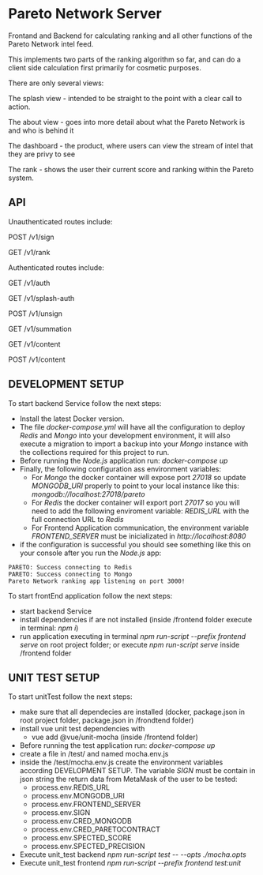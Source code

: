 # Pareto Network Server

Frontand and Backend for calculating ranking and all other functions of the Pareto Network intel feed.

This implements two parts of the ranking algorithm so far, and can do a client side calculation first primarily for cosmetic purposes.

There are only several views:

The splash view - intended to be straight to the point with a clear call to action.

The about view - goes into more detail about what the Pareto Network is and who is behind it

The dashboard - the product, where users can view the stream of intel that they are privy to see

The rank - shows the user their current score and ranking within the Pareto system.

## API

Unauthenticated routes include:

POST  /v1/sign

GET   /v1/rank

Authenticated routes include:

GET   /v1/auth

GET   /v1/splash-auth

POST  /v1/unsign

GET   /v1/summation

GET   /v1/content

POST  /v1/content



## DEVELOPMENT SETUP

To start backend Service follow the next steps:

- Install the latest Docker version.
- The file _docker-compose.yml_  will have all the configuration to deploy _Redis_ and _Mongo_ into your development environment, it will also execute a migration to import a backup  into your _Mongo_ instance with the collections required for this project to run.
- Before running the _Node.js_ application run: *docker-compose up*
- Finally, the following configuration ass environment variables:
    -  For _Mongo_ the docker container will expose port *27018* so update *MONGODB_URI* properly to point to your local instance like this: *mongodb://localhost:27018/pareto*
    -  For _Redis_ the docker container will export port  *27017* so you will need to add the following enviroment variable: *REDIS_URL* with the full connection URL to *Redis*
    -  For Frontend Application communication, the environment variable *FRONTEND_SERVER* must be inicializated in *http://localhost:8080*
- if the configuration is successful you should see something like this on your console after you run the *Node.js* app:

```
PARETO: Success connecting to Redis
PARETO: Success connecting to Mongo 
Pareto Network ranking app listening on port 3000!
```
To start frontEnd application follow the next steps:
- start backend Service
- install dependencies if are not installed (inside /frontend folder execute in terminal: *npm i*)
- run application executing in terminal  *npm run-script --prefix frontend serve*  on root project folder; or execute *npm run-script serve* inside /frontend folder

## UNIT TEST SETUP

To start unitTest follow the next steps:
- make sure that all dependecies are installed (docker, package.json in root project folder, package.json in /frondtend folder)
- install vue unit test dependencies with
    - vue add @vue/unit-mocha   (inside /frontend folder)
- Before running the test application run: *docker-compose up*
- create a file in /test/ and named mocha.env.js
- inside the /test/mocha.env.js create the environment variables according DEVELOPMENT SETUP. The variable *SIGN* must be contain in json string the return data from MetaMask of the user to be tested:
    - process.env.REDIS_URL
    - process.env.MONGODB_URI
    - process.env.FRONTEND_SERVER
    - process.env.SIGN
    - process.env.CRED_MONGODB
    - process.env.CRED_PARETOCONTRACT
    - process.env.SPECTED_SCORE
    - process.env.SPECTED_PRECISION
- Execute unit_test backend  *npm run-script test --  --opts ./mocha.opts*
- Execute unit_test frontend  *npm run-script --prefix frontend test:unit*

